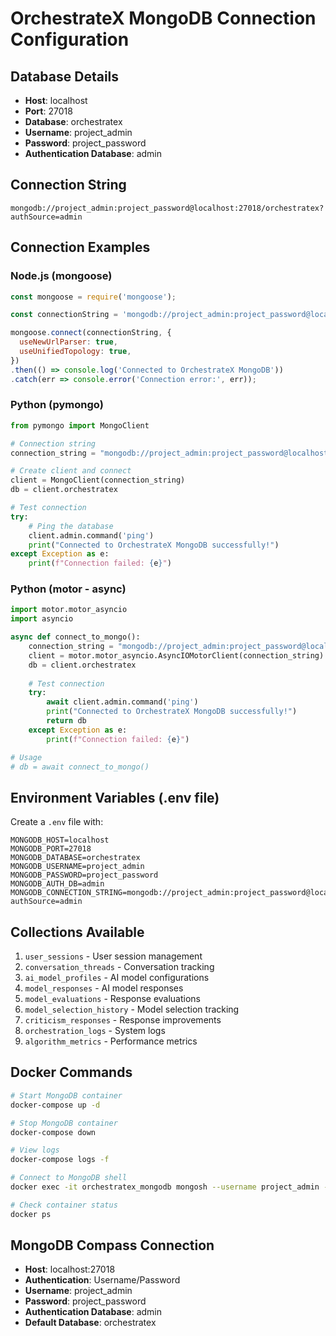 # OrchestrateX MongoDB Connection Configuration

## Database Details
- **Host**: localhost
- **Port**: 27018
- **Database**: orchestratex
- **Username**: project_admin
- **Password**: project_password
- **Authentication Database**: admin

## Connection String
```
mongodb://project_admin:project_password@localhost:27018/orchestratex?authSource=admin
```

## Connection Examples

### Node.js (mongoose)
```javascript
const mongoose = require('mongoose');

const connectionString = 'mongodb://project_admin:project_password@localhost:27018/orchestratex?authSource=admin';

mongoose.connect(connectionString, {
  useNewUrlParser: true,
  useUnifiedTopology: true,
})
.then(() => console.log('Connected to OrchestrateX MongoDB'))
.catch(err => console.error('Connection error:', err));
```

### Python (pymongo)
```python
from pymongo import MongoClient

# Connection string
connection_string = "mongodb://project_admin:project_password@localhost:27018/orchestratex?authSource=admin"

# Create client and connect
client = MongoClient(connection_string)
db = client.orchestratex

# Test connection
try:
    # Ping the database
    client.admin.command('ping')
    print("Connected to OrchestrateX MongoDB successfully!")
except Exception as e:
    print(f"Connection failed: {e}")
```

### Python (motor - async)
```python
import motor.motor_asyncio
import asyncio

async def connect_to_mongo():
    connection_string = "mongodb://project_admin:project_password@localhost:27018/orchestratex?authSource=admin"
    client = motor.motor_asyncio.AsyncIOMotorClient(connection_string)
    db = client.orchestratex
    
    # Test connection
    try:
        await client.admin.command('ping')
        print("Connected to OrchestrateX MongoDB successfully!")
        return db
    except Exception as e:
        print(f"Connection failed: {e}")

# Usage
# db = await connect_to_mongo()
```

## Environment Variables (.env file)
Create a `.env` file with:
```
MONGODB_HOST=localhost
MONGODB_PORT=27018
MONGODB_DATABASE=orchestratex
MONGODB_USERNAME=project_admin
MONGODB_PASSWORD=project_password
MONGODB_AUTH_DB=admin
MONGODB_CONNECTION_STRING=mongodb://project_admin:project_password@localhost:27018/orchestratex?authSource=admin
```

## Collections Available
1. `user_sessions` - User session management
2. `conversation_threads` - Conversation tracking
3. `ai_model_profiles` - AI model configurations
4. `model_responses` - AI model responses
5. `model_evaluations` - Response evaluations
6. `model_selection_history` - Model selection tracking
7. `criticism_responses` - Response improvements
8. `orchestration_logs` - System logs
9. `algorithm_metrics` - Performance metrics

## Docker Commands
```bash
# Start MongoDB container
docker-compose up -d

# Stop MongoDB container
docker-compose down

# View logs
docker-compose logs -f

# Connect to MongoDB shell
docker exec -it orchestratex_mongodb mongosh --username project_admin --password project_password --authenticationDatabase admin orchestratex

# Check container status
docker ps
```

## MongoDB Compass Connection
- **Host**: localhost:27018
- **Authentication**: Username/Password
- **Username**: project_admin
- **Password**: project_password
- **Authentication Database**: admin
- **Default Database**: orchestratex
